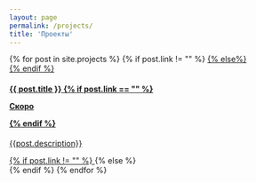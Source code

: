 ```yaml
---
layout: page
permalink: /projects/
title: 'Проекты'
---
```

<div class='row'>
{% for post in site.projects %}
    {% if post.link != "" %}
        <a href="{{ post.link }}" target="_blank" class="col-md-6 col-12" >
    {% else%}
        <div class="col-md-6 col-12">
    {% endif %}
    <h4 class='mb-1'>{{ post.title }} 
        {% if post.link == "" %}
            <p class='badge'>Скоро</p>
        {% endif %}
    </h4>
    <p>{{post.description}}</p>
    {% if post.link != "" %}
        </a>
    {% else %}
        </div>
    {% endif %}
{% endfor %}
</div>
